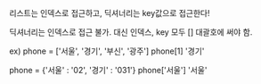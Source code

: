 리스트는 인덱스로 접근하고, 딕셔너리는 key값으로 접근한다!

딕셔너리는 인덱스로 접근 불가. 대신 인덱스, key 모두 [] 대괄호에 써야 함.

ex) 
phone = ['서울', '경기', '부신', '광주']
phone[1] 
'경기'

phone = {'서울' : '02', '경기' : '031'}
phone['서울']
'서울'